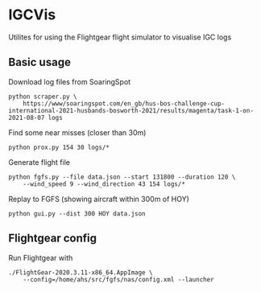 # IGCVis

Utilites for using the Flightgear flight simulator to visualise IGC logs

## Basic usage

Download log files from SoaringSpot

    python scraper.py \
        https://www/soaringspot.com/en_gb/hus-bos-challenge-cup-international-2021-husbands-bosworth-2021/results/magenta/task-1-on-2021-08-07 logs

Find some near misses (closer than 30m)

    python prox.py 154 30 logs/*

Generate flight file

    python fgfs.py --file data.json --start 131800 --duration 120 \
        --wind_speed 9 --wind_direction 43 154 logs/*

Replay to FGFS (showing aircraft within 300m of HOY)

    python gui.py --dist 300 HOY data.json

## Flightgear config

Run Flightgear with

    ./FlightGear-2020.3.11-x86_64.AppImage \
        --config=/home/ahs/src/fgfs/nas/config.xml --launcher
